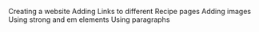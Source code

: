 Creating a website
Adding Links to different Recipe pages
Adding images
Using strong and em elements
Using paragraphs